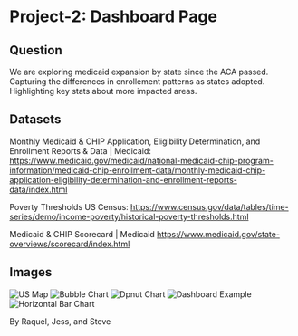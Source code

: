 # Project-2: Dashboard Page


## Question 
We are exploring medicaid expansion by state since the ACA passed. Capturing the differences in enrollement patterns as states adopted. Highlighting key stats about more impacted areas.

## Datasets

Monthly Medicaid & CHIP Application, Eligibility Determination, and Enrollment Reports & Data | Medicaid:
https://www.medicaid.gov/medicaid/national-medicaid-chip-program-information/medicaid-chip-enrollment-data/monthly-medicaid-chip-application-eligibility-determination-and-enrollment-reports-data/index.html

Poverty Thresholds US Census: 
https://www.census.gov/data/tables/time-series/demo/income-poverty/historical-poverty-thresholds.html

Medicaid & CHIP Scorecard | Medicaid
https://www.medicaid.gov/state-overviews/scorecard/index.html

## Images

![US Map](https://github.com/JessIsHere/Project-2/blob/master/Assets/Screen%20Shot%202020-02-13%20at%207.50.58%20PM.png)
![Bubble Chart](https://github.com/JessIsHere/Project-2/blob/master/Assets/Screen%20Shot%202020-02-13%20at%209.18.16%20PM.png)
![Dpnut Chart](https://github.com/JessIsHere/Project-2/blob/master/Assets/Screen%20Shot%202020-02-13%20at%209.20.11%20PM.png)
![Dashboard Example](https://github.com/JessIsHere/Project-2/blob/master/Assets/Screen%20Shot%202020-02-13%20at%209.26.39%20PM.png)
![Horizontal Bar Chart](https://github.com/JessIsHere/Project-2/blob/master/Assets/horizontal-bar-chart.gif)

By Raquel, Jess, and Steve
